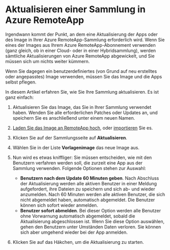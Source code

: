 <properties
   pageTitle="Aktualisieren Ihrer Azure RemoteApp-Sammlung"
   description="Hier erfahren Sie, wie Sie Ihre Azure RemoteApp-Sammlung aktualisieren."
   services="remoteapp"
   documentationCenter=""
   authors="lizap"
   manager="mbaldwin"
   editor=""/>

<tags
   ms.service="remoteapp"
   ms.devlang="NA"
   ms.topic="article"
   ms.tgt_pltfrm="NA"
   ms.workload="compute"
   ms.date="06/09/2015"
   ms.author="elizapo"/>

# Aktualisieren einer Sammlung in Azure RemoteApp

Irgendwann kommt der Punkt, an dem eine Aktualisierung der Apps oder des Image in Ihrer Azure RemoteApp-Sammlung erforderlich wird. Wenn Sie eines der Images aus Ihrem Azure RemoteApp-Abonnement verwenden (ganz gleich, ob in einer Cloud- oder in einer Hybridsammlung), werden sämtliche Aktualisierungen von Azure RemoteApp abgewickelt, und Sie müssen sich um nichts weiter kümmern.

Wenn Sie dagegen ein benutzerdefiniertes (von Grund auf neu erstelltes oder angepasstes) Image verwenden, müssen Sie das Image und die Apps selbst pflegen.

In diesem Artikel erfahren Sie, wie Sie Ihre Sammlung aktualisieren. Es ist ganz einfach:

1. Aktualisieren Sie das Image, das Sie in Ihrer Sammlung verwendet haben. Wenden Sie alle erforderlichen Patches oder Updates an, und speichern Sie es anschließend unter einem neuen Namen.
2. [Laden Sie das Image an RemoteApp hoch](remoteapp-uploadimage.md), oder [importieren](remoteapp-image-on-azurevm) Sie es.
3. Klicken Sie auf der Sammlungsseite auf **Aktualisieren**.
4. Wählen Sie in der Liste **Vorlagenimage** das neue Image aus.
4. Nun wird es etwas kniffliger: Sie müssen entscheiden, wie mit den Benutzern verfahren werden soll, die zurzeit eine App aus der Sammlung verwenden. Folgende Optionen stehen zur Auswahl:
	- **Benutzern nach dem Update 60 Minuten geben**. Nach Abschluss der Aktualisierung werden alle aktiven Benutzer in einer Meldung aufgefordert, ihre Dateien zu speichern und sich ab- und wieder anzumelden. Nach 60 Minuten werden alle aktiven Benutzer, die sich nicht abgemeldet haben, automatisch abgemeldet. Die Benutzer können sich sofort wieder anmelden. 
	- **Benutzer sofort abmelden**. Bei dieser Option werden alle Benutzer ohne Vorwarnung automatisch abgemeldet, sobald die Aktualisierung abgeschlossen ist. Wenn Sie diese Option auswählen, gehen den Benutzern unter Umständen Daten verloren. Sie können sich aber umgehend wieder bei der App anmelden.

1. Klicken Sie auf das Häkchen, um die Aktualisierung zu starten.

 

<!---HONumber=July15_HO2-->